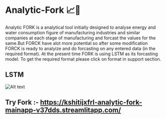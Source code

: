 # Analytic-Fork 📈🍴

Analytic FORK is a analytical tool initially designed to analyse energy and water consumption figure of manufacturing industries and similar companies at each stage of manufacturing and forcast the values for the same.But FORCK have alot more potential so after some modification FORCK is ready to analyize and do forcasting on any entered data (in the required format). At the present time FORK is using LSTM as its forcasting model. To get the required format please click on format in support section.


## LSTM

![Alt text](./assest/lstm.gif)





## Try Fork :- https://kshitijxfrl-analytic-fork-mainapp-v37dds.streamlitapp.com/
